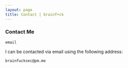 ```yaml
---
layout: page
title: Contact | brainf+ck
---
```


### Contact Me

```term
email
```

I can be contacted via email using the following address:

`brainfucksec@pm.me`
